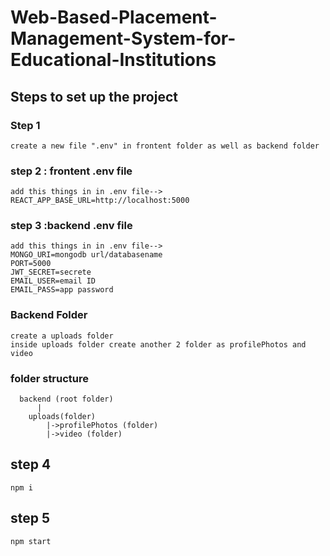 ﻿# Web-Based-Placement-Management-System-for-Educational-Institutions

## Steps to set up the project
### Step 1
    create a new file ".env" in frontent folder as well as backend folder
### step 2 : frontent .env file
    add this things in in .env file-->
    REACT_APP_BASE_URL=http://localhost:5000
### step 3 :backend .env file
    add this things in in .env file-->
    MONGO_URI=mongodb url/databasename
    PORT=5000
    JWT_SECRET=secrete
    EMAIL_USER=email ID
    EMAIL_PASS=app password

### Backend Folder
    create a uploads folder
    inside uploads folder create another 2 folder as profilePhotos and video

### folder structure
      backend (root folder)
          |
        uploads(folder)
            |->profilePhotos (folder)
            |->video (folder)

## step 4
    npm i

## step 5
    npm start



